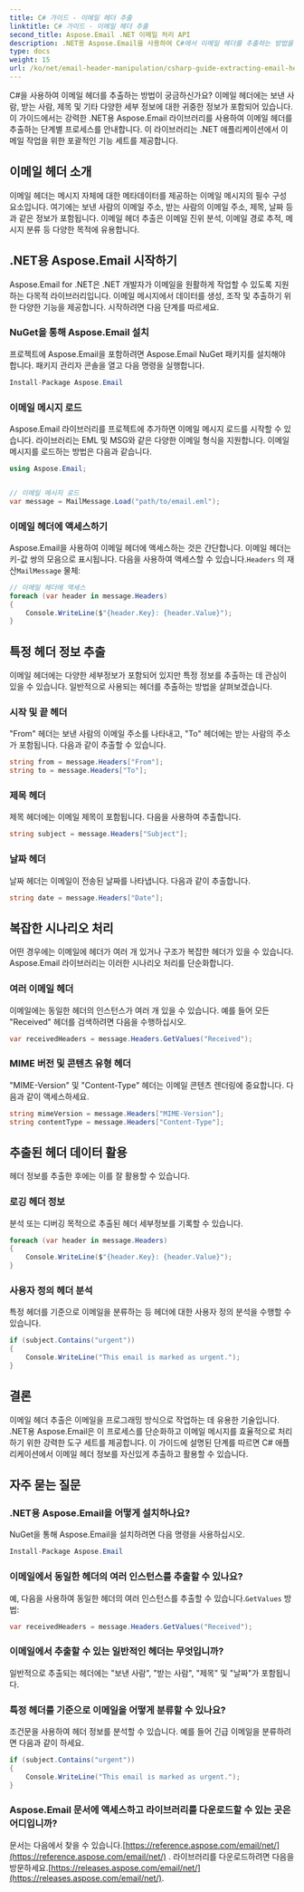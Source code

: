 ```yaml
---
title: C# 가이드 - 이메일 헤더 추출
linktitle: C# 가이드 - 이메일 헤더 추출
second_title: Aspose.Email .NET 이메일 처리 API
description: .NET용 Aspose.Email을 사용하여 C#에서 이메일 헤더를 추출하는 방법을 알아보세요. 효율적인 이메일 분석을 위한 소스 코드가 포함된 단계별 가이드입니다.
type: docs
weight: 15
url: /ko/net/email-header-manipulation/csharp-guide-extracting-email-headers/
---
```


C#을 사용하여 이메일 헤더를 추출하는 방법이 궁금하신가요? 이메일 헤더에는 보낸 사람, 받는 사람, 제목 및 기타 다양한 세부 정보에 대한 귀중한 정보가 포함되어 있습니다. 이 가이드에서는 강력한 .NET용 Aspose.Email 라이브러리를 사용하여 이메일 헤더를 추출하는 단계별 프로세스를 안내합니다. 이 라이브러리는 .NET 애플리케이션에서 이메일 작업을 위한 포괄적인 기능 세트를 제공합니다.

## 이메일 헤더 소개

이메일 헤더는 메시지 자체에 대한 메타데이터를 제공하는 이메일 메시지의 필수 구성 요소입니다. 여기에는 보낸 사람의 이메일 주소, 받는 사람의 이메일 주소, 제목, 날짜 등과 같은 정보가 포함됩니다. 이메일 헤더 추출은 이메일 진위 분석, 이메일 경로 추적, 메시지 분류 등 다양한 목적에 유용합니다.

## .NET용 Aspose.Email 시작하기

Aspose.Email for .NET은 .NET 개발자가 이메일을 원활하게 작업할 수 있도록 지원하는 다목적 라이브러리입니다. 이메일 메시지에서 데이터를 생성, 조작 및 추출하기 위한 다양한 기능을 제공합니다. 시작하려면 다음 단계를 따르세요.

### NuGet을 통해 Aspose.Email 설치

프로젝트에 Aspose.Email을 포함하려면 Aspose.Email NuGet 패키지를 설치해야 합니다. 패키지 관리자 콘솔을 열고 다음 명령을 실행합니다.

```csharp
Install-Package Aspose.Email
```

### 이메일 메시지 로드

Aspose.Email 라이브러리를 프로젝트에 추가하면 이메일 메시지 로드를 시작할 수 있습니다. 라이브러리는 EML 및 MSG와 같은 다양한 이메일 형식을 지원합니다. 이메일 메시지를 로드하는 방법은 다음과 같습니다.

```csharp
using Aspose.Email;


// 이메일 메시지 로드
var message = MailMessage.Load("path/to/email.eml");
```

### 이메일 헤더에 액세스하기

 Aspose.Email을 사용하여 이메일 헤더에 액세스하는 것은 간단합니다. 이메일 헤더는 키-값 쌍의 모음으로 표시됩니다. 다음을 사용하여 액세스할 수 있습니다.`Headers` 의 재산`MailMessage` 물체:

```csharp
// 이메일 헤더에 액세스
foreach (var header in message.Headers)
{
    Console.WriteLine($"{header.Key}: {header.Value}");
}
```

## 특정 헤더 정보 추출

이메일 헤더에는 다양한 세부정보가 포함되어 있지만 특정 정보를 추출하는 데 관심이 있을 수 있습니다. 일반적으로 사용되는 헤더를 추출하는 방법을 살펴보겠습니다.

### 시작 및 끝 헤더

"From" 헤더는 보낸 사람의 이메일 주소를 나타내고, "To" 헤더에는 받는 사람의 주소가 포함됩니다. 다음과 같이 추출할 수 있습니다.

```csharp
string from = message.Headers["From"];
string to = message.Headers["To"];
```

### 제목 헤더

제목 헤더에는 이메일 제목이 포함됩니다. 다음을 사용하여 추출합니다.

```csharp
string subject = message.Headers["Subject"];
```

### 날짜 헤더

날짜 헤더는 이메일이 전송된 날짜를 나타냅니다. 다음과 같이 추출합니다.

```csharp
string date = message.Headers["Date"];
```

## 복잡한 시나리오 처리

어떤 경우에는 이메일에 헤더가 여러 개 있거나 구조가 복잡한 헤더가 있을 수 있습니다. Aspose.Email 라이브러리는 이러한 시나리오 처리를 단순화합니다.

### 여러 이메일 헤더

이메일에는 동일한 헤더의 인스턴스가 여러 개 있을 수 있습니다. 예를 들어 모든 "Received" 헤더를 검색하려면 다음을 수행하십시오.

```csharp
var receivedHeaders = message.Headers.GetValues("Received");
```

### MIME 버전 및 콘텐츠 유형 헤더

"MIME-Version" 및 "Content-Type" 헤더는 이메일 콘텐츠 렌더링에 중요합니다. 다음과 같이 액세스하세요.

```csharp
string mimeVersion = message.Headers["MIME-Version"];
string contentType = message.Headers["Content-Type"];
```

## 추출된 헤더 데이터 활용

헤더 정보를 추출한 후에는 이를 잘 활용할 수 있습니다.

### 로깅 헤더 정보

분석 또는 디버깅 목적으로 추출된 헤더 세부정보를 기록할 수 있습니다.

```csharp
foreach (var header in message.Headers)
{
    Console.WriteLine($"{header.Key}: {header.Value}");
}
```

### 사용자 정의 헤더 분석

특정 헤더를 기준으로 이메일을 분류하는 등 헤더에 대한 사용자 정의 분석을 수행할 수 있습니다.

```csharp
if (subject.Contains("urgent"))
{
    Console.WriteLine("This email is marked as urgent.");
}
```

## 결론

이메일 헤더 추출은 이메일을 프로그래밍 방식으로 작업하는 데 유용한 기술입니다. .NET용 Aspose.Email은 이 프로세스를 단순화하고 이메일 메시지를 효율적으로 처리하기 위한 강력한 도구 세트를 제공합니다. 이 가이드에 설명된 단계를 따르면 C# 애플리케이션에서 이메일 헤더 정보를 자신있게 추출하고 활용할 수 있습니다.

## 자주 묻는 질문

### .NET용 Aspose.Email을 어떻게 설치하나요?

NuGet을 통해 Aspose.Email을 설치하려면 다음 명령을 사용하십시오.
```csharp
Install-Package Aspose.Email
```

### 이메일에서 동일한 헤더의 여러 인스턴스를 추출할 수 있나요?

예, 다음을 사용하여 동일한 헤더의 여러 인스턴스를 추출할 수 있습니다.`GetValues` 방법:
```csharp
var receivedHeaders = message.Headers.GetValues("Received");
```

### 이메일에서 추출할 수 있는 일반적인 헤더는 무엇입니까?

일반적으로 추출되는 헤더에는 "보낸 사람", "받는 사람", "제목" 및 "날짜"가 포함됩니다.

### 특정 헤더를 기준으로 이메일을 어떻게 분류할 수 있나요?

조건문을 사용하여 헤더 정보를 분석할 수 있습니다. 예를 들어 긴급 이메일을 분류하려면 다음과 같이 하세요.
```csharp
if (subject.Contains("urgent"))
{
    Console.WriteLine("This email is marked as urgent.");
}
```

### Aspose.Email 문서에 액세스하고 라이브러리를 다운로드할 수 있는 곳은 어디입니까?

 문서는 다음에서 찾을 수 있습니다.[https://reference.aspose.com/email/net/](https://reference.aspose.com/email/net/) . 라이브러리를 다운로드하려면 다음을 방문하세요.[https://releases.aspose.com/email/net/](https://releases.aspose.com/email/net/).